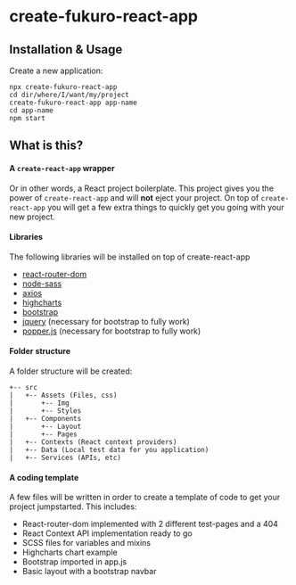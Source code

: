 # create-fukuro-react-app

## Installation & Usage

Create a new application:
```
npx create-fukuro-react-app
cd dir/where/I/want/my/project
create-fukuro-react-app app-name
cd app-name
npm start
```

## What is this?

#### A `create-react-app` wrapper

Or in other words, a React project boilerplate. This project gives you the power of `create-react-app` and will **not** eject your project. On top of `create-react-app` you will get a few extra things to quickly get you going with your new project.

#### Libraries 
The following libraries will be installed on top of create-react-app
-  [react-router-dom](https://www.npmjs.com/package/react-router-dom)
-  [node-sass](https://github.com/sass/node-sass)
-  [axios](https://github.com/axios/axios)
-  [highcharts](https://github.com/highcharts/highcharts)
-  [bootstrap](https://getbootstrap.com/)
-  [jquery](https://jquery.com/) (necessary for bootstrap to fully work)
-  [popper.js](https://popper.js.org/) (necessary for bootstrap to fully work)
  
#### Folder structure
A folder structure will be created:
```
+-- src
|   +-- Assets (Files, css)
|		+-- Img
|		+-- Styles
|   +-- Components
|		+-- Layout
|		+-- Pages
|   +-- Contexts (React context providers)
|   +-- Data (Local test data for you application)
|   +-- Services (APIs, etc)
```
#### A coding template
A few files will be written in order to create a template of code to get your project jumpstarted. This includes:

- React-router-dom implemented with 2 different test-pages and a 404
- React Context API implementation ready to go
- SCSS files for variables and mixins
- Highcharts chart example
- Bootstrap imported in app.js
- Basic layout with a bootstrap navbar
